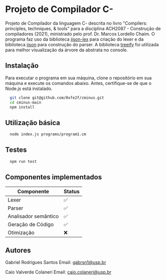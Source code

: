 # Projeto de Compilador C-

Projeto de Compilador da linguagem C- descrita no livro "Compilers: principles, techniques, & tools" para a disciplina ACH2087 - Construção de compiladores (2021), ministrado pelo prof. Dr. Marcos Lordello Chaim. O programa faz uso da biblioteca [jison-lex](https://github.com/zaach/jison-lex) para criação do lexer e da biblioteca [jison](https://github.com/lahmatiy/jison) para construção do parser. A biblioteca [treeify](https://github.com/notatestuser/treeify) foi utilizada para melhor visualização da árvore da abstrata no console.

## Instalação

Para executar o programa em sua máquina, clone o repositório em sua máquina e execute os comandos abaixo. Antes, certifique-se de que o Node.js está instalado.

```bash
  git clone git@github.com/0xfe2f/cminus.git
  cd cminus-main
  npm install
```

## Utilização básica

```bash
  node index.js programs/program1.cm
```

## Testes

```bash
  npm run test
```

## Componentes implementados

| Componente           | Status |
| -------------------- | ------ |
| Lexer                | ✅     |
| Parser               | ✅     |
| Analisador semântico | ✅     |
| Geração de Código    | ✅     |
| Otimização           | ❌     |

## Autores

Gabriel Rodrigues Santos
Email: <gabrsn1@usp.br>

Caio Valverde Colaneri
Email: <caio.colaneri@usp.br>
